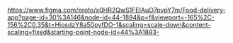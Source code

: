 https://www.figma.com/proto/x0HR2QwS1FEIAuO7pvpY7m/Food-delivery-app?page-id=30%3A146&node-id=44-1894&p=f&viewport=-165%2C-156%2C0.35&t=HiosdzY8a50pyfDO-1&scaling=scale-down&content-scaling=fixed&starting-point-node-id=44%3A1893- 
